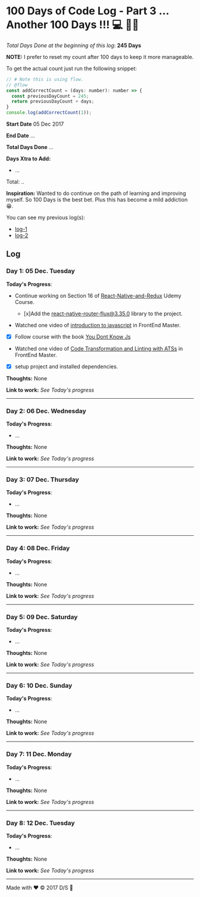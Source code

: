 # 100 Days of Code Log - Part 3 ... Another 100 Days !!! 💻 🕺🤖

*Total Days Done at the beginning of this log*: **245 Days**

**NOTE:** I prefer to reset my count after 100 days to keep it more manageable.

To get the actual count just run the following snippet: 

```js
// # Note this is using flow.
// @flow
const addCorrectCount = (days: number): number => {
  const previousDayCount = 245; 
  return previousDayCount + days;
}
console.log(addCorrectCount(1));
```

**Start Date** 05 Dec 2017

**End Date** ...

**Total Days Done**  ...

**Days Xtra to Add:**

  - ...

  Total: ..

**Inspiration:** Wanted to do continue on the path of learning and improving myself. So 100 Days is the best bet. Plus this has become a mild addiction 😁.

You can see my previous log(s): 
  -  [log-1](previous_logs/README_LOG_PT_1.md)
  -  [log-2](previous_logs/README_LOG_PT_2.md)


## Log

### Day 1: 05 Dec. Tuesday

**Today's Progress**: 

- Continue working on Section 16 of [React-Native-and-Redux](https://www.udemy.com/the-complete-react-native-and-redux-course/learn/v4/t/lecture/5738524.1?start=0) Udemy Course.
  - [x]Add the react-native-router-flux@3.35.0 library to the project.

- Watched one video of [introduction to javascript](https://frontendmasters.com/courses/javascript-basics/kyle-s-work) in FrontEnd Master.
 - [x] Follow course with the book [You Dont Know Js](https://github.com/getify/You-Dont-Know-JS/blob/master/up%20&%20going/README.md#you-dont-know-js-up--going)

- Watched one video of [Code Transformation and Linting with ATSs](https://frontendmasters.com/courses/linting-asts/introduction/) in FrontEnd Master.
 -  [x] setup project and installed dependencies.




**Thoughts:** None

**Link to work:** *See Today's progress*

<hr />


### Day 2: 06 Dec. Wednesday

**Today's Progress**: 

- ...

**Thoughts:** None

**Link to work:** *See Today's progress*

<hr />

### Day 3: 07 Dec. Thursday

**Today's Progress**: 

- ...

**Thoughts:** None

**Link to work:** *See Today's progress*

<hr />

### Day 4: 08 Dec. Friday

**Today's Progress**: 

- ...

**Thoughts:** None

**Link to work:** *See Today's progress*

<hr />

### Day 5: 09 Dec. Saturday

**Today's Progress**: 

- ...

**Thoughts:** None

**Link to work:** *See Today's progress*

<hr />

### Day 6: 10 Dec. Sunday

**Today's Progress**: 

- ...

**Thoughts:** None

**Link to work:** *See Today's progress*

<hr />

### Day 7: 11 Dec. Monday

**Today's Progress**: 

- ...

**Thoughts:** None

**Link to work:** *See Today's progress*

<hr />

### Day 8: 12 Dec. Tuesday

**Today's Progress**: 

- ...

**Thoughts:** None

**Link to work:** *See Today's progress*

<hr />

Made with ❤️ &copy; 2017 D/S 💯